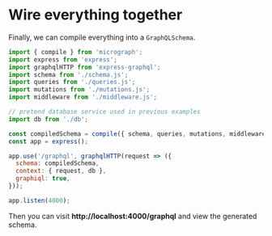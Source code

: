 # Wire everything together

Finally, we can compile everything into a `GraphQLSchema`.

```javascript
import { compile } from 'micrograph';
import express from 'express';
import graphqlHTTP from 'express-graphql';
import schema from './schema.js';
import queries from './queries.js';
import mutations from './mutations.js';
import middleware from './middleware.js';

// pretend database service used in previous examples
import db from './db';

const compiledSchema = compile({ schema, queries, mutations, middleware });
const app = express();

app.use('/graphql', graphqlHTTP(request => ({
  schema: compiledSchema,
  context: { request, db },
  graphiql: true,
}));

app.listen(4000);
```

Then you can visit **http://localhost:4000/graphql** and view the generated schema.
